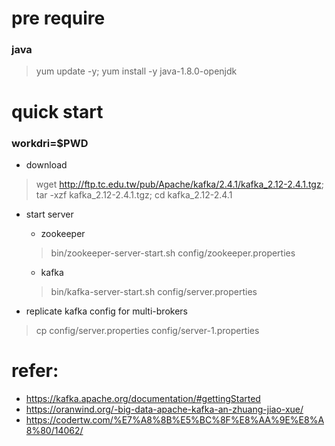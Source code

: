 # pre require
### java
> yum update -y; yum install -y java-1.8.0-openjdk

# quick start
### workdri=$PWD

- download
> wget http://ftp.tc.edu.tw/pub/Apache/kafka/2.4.1/kafka_2.12-2.4.1.tgz; tar -xzf kafka_2.12-2.4.1.tgz; cd kafka_2.12-2.4.1

- start server
    - zookeeper
    > bin/zookeeper-server-start.sh config/zookeeper.properties

    - kafka
    > bin/kafka-server-start.sh config/server.properties

- replicate kafka config for multi-brokers
> cp config/server.properties config/server-1.properties 

# refer:
- https://kafka.apache.org/documentation/#gettingStarted
- https://oranwind.org/-big-data-apache-kafka-an-zhuang-jiao-xue/
- https://codertw.com/%E7%A8%8B%E5%BC%8F%E8%AA%9E%E8%A8%80/14062/